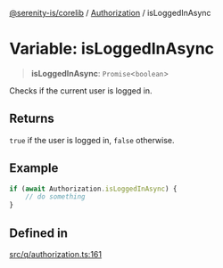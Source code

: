 [@serenity-is/corelib](../../../README.md) / [Authorization](../README.md) / isLoggedInAsync

# Variable: isLoggedInAsync

> **isLoggedInAsync**: `Promise`\<`boolean`\>

Checks if the current user is logged in.

## Returns

`true` if the user is logged in, `false` otherwise.

## Example

```ts
if (await Authorization.isLoggedInAsync) {
    // do something
}
```

## Defined in

[src/q/authorization.ts:161](https://github.com/serenity-is/serenity/blob/master/packages/corelib/src/q/authorization.ts#L161)

